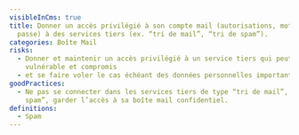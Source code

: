 ```yaml
---
visibleInCms: true
title: Donner un accès privilégié à son compte mail (autorisations, mot de
  passe) à des services tiers (ex. “tri de mail”, “tri de spam”).
categories: Boîte Mail
risks:
  - Donner et maintenir un accès privilégié à un service tiers qui peut être
    vulnérable et compromis
  - et se faire voler le cas échéant des données personnelles importantes.
goodPractices:
  - Ne pas se connecter dans les services tiers de type “tri de mail”, “tri de
    spam”, garder l’accès à sa boîte mail confidentiel.
definitions:
  - Spam
---
```

